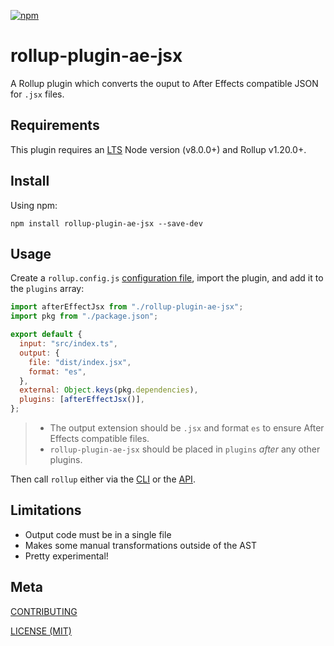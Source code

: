 [npm]: https://img.shields.io/npm/v/rollup-plugin-ae-jsx
[npm-url]: https://www.npmjs.com/package/rollup-plugin-ae-jsx
[size]: https://packagephobia.now.sh/badge?p=rollup-plugin-ae-jsx

[![npm][npm]][npm-url]

# rollup-plugin-ae-jsx

A Rollup plugin which converts the ouput to After Effects compatible JSON for `.jsx` files.

## Requirements

This plugin requires an [LTS](https://github.com/nodejs/Release) Node version (v8.0.0+) and Rollup v1.20.0+.

## Install

Using npm:

```console
npm install rollup-plugin-ae-jsx --save-dev
```

## Usage

Create a `rollup.config.js` [configuration file](https://www.rollupjs.org/guide/en/#configuration-files), import the plugin, and add it to the `plugins` array:

```js
import afterEffectJsx from "./rollup-plugin-ae-jsx";
import pkg from "./package.json";

export default {
  input: "src/index.ts",
  output: {
    file: "dist/index.jsx",
    format: "es",
  },
  external: Object.keys(pkg.dependencies),
  plugins: [afterEffectJsx()],
};
```

> - The output extension should be `.jsx` and format `es` to ensure After Effects compatible files.
> - `rollup-plugin-ae-jsx` should be placed in `plugins` _after_ any other plugins.

Then call `rollup` either via the [CLI](https://www.rollupjs.org/guide/en/#command-line-reference) or the [API](https://www.rollupjs.org/guide/en/#javascript-api).

## Limitations

- Output code must be in a single file
- Makes some manual transformations outside of the AST
- Pretty experimental!

## Meta

[CONTRIBUTING](/.github/CONTRIBUTING.md)

[LICENSE (MIT)](/LICENSE)

